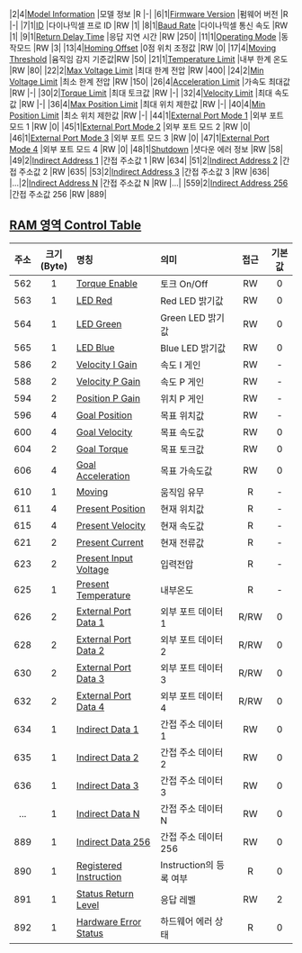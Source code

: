 |2|4|[Model Information](#model-information)          |모델 정보                        |R  |-|
|6|1|[Firmware Version](#firmware-version)            |펌웨어 버전                         |R  |-|
|7|1|[ID](#id)                                        |다이나믹셀 프로 ID                             |RW |1|
|8|1|[Baud Rate](#baud-rate)                          |다이나믹셀 통신 속도                     |RW |1|
|9|1|[Return Delay Time](#return-delay-time)          |응답 지연 시간                      |RW |250|
|11|1|[Operating Mode](#operating-mode)               |동작모드                           |RW |3|
|13|4|[Homing Offset](#homing-offset)                 |0점 위치 조정값                     |RW |0|
|17|4|[Moving Threshold](#moving-threshold)           |윰직임 감지 기준값|RW |50|
|21|1|[Temperature Limit](#temperature-limit)         |내부 한계 온도       |RW |80|
|22|2|[Max Voltage Limit](#max-voltage-limit)         |최대 한계 전압              |RW |400|
|24|2|[Min Voltage Limit](#min-voltage-limit)         |최소 한계 전압              |RW |150|
|26|4|[Acceleration Limit](#acceleration-limit)       |가속도 최대값                |RW |-|
|30|2|[Torque Limit](#torque-limit)                   |최대 토크값                     |RW |-|
|32|4|[Velocity Limit](#velocity-limit)               |최대 속도값                   |RW |-|
|36|4|[Max Position Limit](#max-position-limit)       |최대 위치 제한값                   |RW |-|
|40|4|[Min Position Limit](#min-position-limit)       |최소 위치 제한값                   |RW |-|
|44|1|[External Port Mode 1](#external-port-mode)     |외부 포트 모드 1                     |RW |0|
|45|1|[External Port Mode 2](#external-port-mode)     |외부 포트 모드 2                     |RW |0|
|46|1|[External Port Mode 3](#external-port-mode)     |외부 포트 모드 3                     |RW |0|
|47|1|[External Port Mode 4](#external-port-mode)     |외부 포트 모드 4                     |RW |0|
|48|1|[Shutdown](#shutdown)                           |셧다운 에러 정보               |RW |58|
|49|2|[Indirect Address 1](#indirect-address)         |간접 주소값 1                       |RW |634|
|51|2|[Indirect Address 2](#indirect-address)         |간접 주소값 2                       |RW |635|
|53|2|[Indirect Address 3](#indirect-address)         |간접 주소값 3                       |RW |636|
|...|2|[Indirect Address N](#indirect-address)        |간접 주소값 N                       |RW |...|
|559|2|[Indirect Address 256](#indirect-address)      |간접 주소값 256                     |RW |889|


## [RAM 영역 Control Table](#ram-영역-control-table)

| 주소     | 크기<br />(Byte)     | 명칭     | 의미     | 접근     | 기본값     |
| :-----: | :-------------: | :------------- | :------------- | :----: | :---: |
|562|1|[Torque Enable](#torque-enable)              |토크 On/Off                        |RW |0|
|563|1|[LED Red](#led-red)                          |Red LED 밝기값                    |RW |0|
|564|1|[LED Green](#led-green)                      |Green LED 밝기값                  |RW |0|
|565|1|[LED Blue](#led-blue)                        |Blue LED 밝기값                   |RW |0|
|586|2|[Velocity I Gain](#velocity-i-gain)          |속도 I 게인                         |RW |-|
|588|2|[Velocity P Gain](#velocity-p-gain)          |속도 P 게인                         |RW |-|
|594|2|[Position P Gain](#position-p-gain)          |위치 P 게인                         |RW |-|
|596|4|[Goal Position](#goal-position)              |목표 위치값                      |RW |-|
|600|4|[Goal Velocity](#goal-velocity)              |목표 속도값                      |RW |0|
|604|2|[Goal Torque](#goal-torque)                  |목표 토크값                       |RW |0|
|606|4|[Goal Acceleration](#goal-acceleration)      |목표 가속도값                  |RW |0|
|610|1|[Moving](#moving)                            |움직임 유무                            |R  |-|
|611|4|[Present Position](#present-position)        |현재 위치값                     |R  |-|
|615|4|[Present Velocity](#present-velocity)        |현재 속도값                     |R  |-|
|621|2|[Present Current](#present-current)          |현재 전류값                      |R  |-|
|623|2|[Present Input Voltage](#present-input-voltage)|입력전압                    |R  |-|
|625|1|[Present Temperature](#present-temperature)    |내부온도             |R  |-|
|626|2|[External Port Data 1](#external-port-data)  |외부 포트 데이터 1                       |R/RW|0|
|628|2|[External Port Data 2](#external-port-data)  |외부 포트 데이터 2                       |R/RW|0|
|630|2|[External Port Data 3](#external-port-data)  |외부 포트 데이터 3                       |R/RW|0|
|632|2|[External Port Data 4](#external-port-data)  |외부 포트 데이터 4                       |R/RW|0|
|634|1|[Indirect Data 1](#indirect-data)            |간접 주소 데이터 1                            |RW |0|
|635|1|[Indirect Data 2](#indirect-data)            |간접 주소 데이터 2                            |RW |0|
|636|1|[Indirect Data 3](#indirect-data)            |간접 주소 데이터 3                            |RW |0|
|...|1|[Indirect Data N](#indirect-data)            |간접 주소 데이터 N                            |RW |0|
|889|1|[Indirect Data 256](#indirect-data)          |간접 주소 데이터 256                          |RW |0|
|890|1|[Registered Instruction](#registered-instruction)|Instruction의 등록 여부         |R  |0|
|891|1|[Status Return Level](#status-return-level)   |응답 레벨             |RW |2|
|892|1|[Hardware Error Status](#hardware-error-status)  |하드웨어 에러 상태                  |R  |0|
